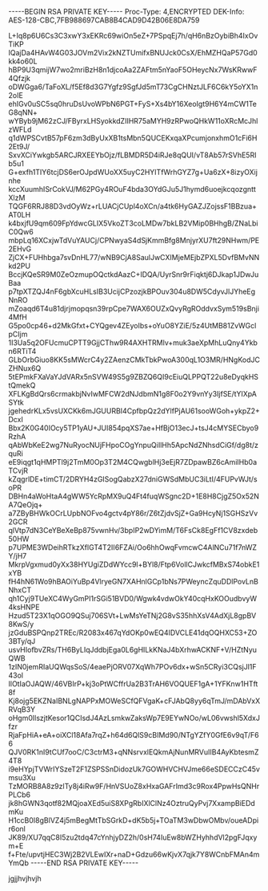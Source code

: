 -----BEGIN RSA PRIVATE KEY-----
Proc-Type: 4,ENCRYPTED
DEK-Info: AES-128-CBC,7FB988697CAB8B4CAD9D42B06E8DA759

L+Iq8p6U6Cs3C3xwY3xEKRc69wiOn5eZ+7PSpqEj7h/qH6nBzOybiBh4IxOvTiKP
IQajDa4HAvW4G03JOVm2Vix2kNZTUmifxBNUJck0CsX/EhMZHQaP57Gd0kk4o60L
hBP9U3qmijW7wo2mriBzH8n1djcoAa2ZAFtm5nYaoF5OHeycNx7WsKRwwF4Qfzjk
oDWGga6/TaFoXL/f5Ef8d3G7Ygfz9SgfJd5mT73CgCHNztJLF6C6kY5oYX1n2oIE
ehIGv0uSC5sq0hruDsUvoWPbN6PGT+FyS+Xs4bY16XeoIgt9H6Y4mCW1TeG8qNN+
wYByb9jM62zCJ/FByrxLHSyokkdZIIHR75aMYH9zRPwoQHkW11oXRcMcJhlzWFLd
q1dWPSCvtB57pF6zm3dByUxXB1tsMbn5QUCEKxqaXPcumjonxhmO1cFi6H2Et9J/
SxvXCiYwkgb5ARCJRXEEYbOjz/fLBMDR5D4iRJe8qQUI/vT8Ab57rSVhE5RIb5u1
G+exfh1TIY6tcjDS6erOJpdWUoXX5uyC2HYITfWrhGYZ7g+Ua6zX+8izyOXijnhe
kccXuumhISrCokVJ/M62PGy4ROuF4bda3OYdGJu5J1hymd6uoejkcqozgnttXlzM
TQGF6RRJ88D3vdOyWz+rLUACjCUpl4oXCn/a4tk6HyGAZJZojssF1BBzua+AT0LH
k4bxjfU9qm609FpYdwcGLIX5VkoZT3coLMDw7bkLB2VMip0BHhgB/ZNaLbiC0Qw6
mbpLq16XCxjwTdVuYAUCj/CPNwyaS4dSjKmmBfg8MnjyrXU7ft29NHwm/PE2EHvG
ZjCX+FUHhbga7svDnHL77/wNB9CjA8SaulJwCXIMjeMEjbZPXL5DvfBMvNNkd2PU
BccjKQeSR9M0ZeOzmupOQctkdAazC+IDQA/UyrSnr9rFiqktj6DJkap1JDwJuBaa
p7tpXTZQJ4nF6gbXcuHLsIB3UcijCPzozjkBPOuv304u8DW5CdyvJlJYheEgNnRO
mZoaqd6T4u81djrjmopqsn39rpCpe7WAX6OUZxQvyRgROddvxSym519sBnji4MfH
G5po0cp46+d2MkGfxt+CYQgev4ZEyoIbs+oYuO8YZiE/5z4UtMB81ZvWGclpCIjm
1I3Ua5q2OFUcmuCPTT9GjjCThw9R4AXHTRMlv+muk3aeXpMhLuQny4Ykbn6RTiT4
GLbOrbGiuo8KK5sMWcrC4y2ZAenzCMkTbkPwoA300qL1O3MR/HNgKodJCZHNux6Q
5tEPmkFXaVaYJdVARx5nSVW49S5g9ZBZQ6QI9cEiuQLPPQT22u8eDyqkHStQmekQ
XFLKgBdQrs6crmakbjNvIwMFCW2dNJdbmN1g8F0o2Y9vnYy3IjfSE/tYIXpASYtk
jgehedrKLx5vsUXCKk6mJGUURBI4CpfbpQz2dYlfPjAU61sooWGoh+ykpZ2+DcxI
Bbx2K0G40IOcy5TP1yAU+JUI854pqXS7ae+HfBjO13ecJ+tsJ4cMYSECbyo9RzhA
qAbWbKeE2wg7NuRyocNUjFHpoCOgYnpuQiIlHh5ApcNdZNhsdCiGf/dg8t/zquRi
eE9iqgt1qHMPTl9j2TmM0Op3T2M4CQwgblHj3eEjR7ZDpawBZ6cAmiIHb0aTCvjR
kZqgrlDE+timCT/2DRYH4zGISogQabzX27dniGWSdMbUC3iLtI/4FUPvWJt/soPR
DBHn4aWoHtaA4gWW5YcRpMX9uQ4Ft4fuqWSgnc2D+1E8H8CjgZ5Ox52NA7QeOjq+
a7ZByBHWkOCrLUpbNOFvo4gctv4pY86r/Z6tZjdvSjZ+Ga9HcyNj1SGHSzVv2GCR
qlVtp7dN3CeYBeXeBp875vwnHv/3bpIP2wDYimM/T6FsCk8EgFf1CV8zxdeb50HW
p7UPME3WDeihRTkzXflGT4T2II6FZAi/Oo6hhOwqFvmcwC4AlNCu71f7nWZY/jH7
MkrpVgxmud0yXx38HYUgiZDdWYcc9l+BYl8/Ftp6VollCJwkcfMBxS74obkE1xYB
fH4hN61Wo9hBAOiYuBp4VlryeGN7XAHnlGCp1bNs7PWeyncZquDDlPovLnBNhxCT
qh1Cyj9TUeXC4WyGmPI1rSGi51BVD0/Wgwk4vdwOkY40cqHxKOOudbvyW4ksHNPE
Hzud5T23X1qOGO9QSuj706SVt+LwMsYeTNj2G8vS35hhXsV4AdXjL8gpBV8KwS/y
jzGduBSPQnp2TREc/R2083x467qYdOKp0wEQ4IDVCLE41dqOQHXC53+ZO3BTy/qJ
usvHIofbvZRs/TH6ByLIqJddbjEga0L6gHILkKNaJ4bXrhwACKNF+V/HZtNyuQWB
1zIN0jemRIaUQWqsSoS/4eaePjORV07XqWh7POv6dx+wSn5CRyi3CQsjJl1F43ol
IlOtIaOJAQW/46VBIrP+kj3oPtWCffrUa2B3TrAH6VOQUEF1gA+1YFKnw1HTft8f
Kj8ojg5EKZNaIBNLgNAPPxMOWeSCfQFVgaK+cFJAbQ8yy6qTmJ/mDAbVxXRVqB3Y
oHgm0IlszjtKesor1QCIsdJ4AzLsmkwZaksWp7E9EYwNOo/wL06vwshl5XdxJfzr
RjaFpHiA+eA+oiXCl18Afa7rqZ+h64d6QlS9cBIMd90/NTgYZfY0GfE6v9qT/F66
QJV0RK1nI9tCUf7ooC/C3ctrM3+qNNsrvxlEQkmAjNunMRVuIIB4AyKbtesmZ4T8
i9eHYpjTVWrIYSzeT2F1ZSPSSnDidozUk7GOWHVCHVJme66eSDECCzC45vmsu3Xu
TzMORB8A8z9zlTy8j4iRw9F/HnVSUoZ8xHxaGAFrImd3c9Rox4PpwHsQNHrPLCb6
jk8hGWN3qotf82MQjoaXEd5uiS8XPgRbIXlClNz4OztruQyPvj7XxampBiEDdmKu
H1ccB0I8gBlVZ4j5mBegMtTbSGrkD+dK5b5j+TOaTM3wDbwOMbv/oueADpir6onl
JK89/XU7qqC8I5zu2tdq47cYnhjyDZ2h/0sH74IuEw8bWZHyhhdVl2pgFJqxym+E
f+Fte/upvtjHEC3Wj2B2VLEwIXr+naD+Gdzu66wKjvX7qjk7Y8WCnbFMAn4mYmQb
-----END RSA PRIVATE KEY-----


jgjjhvjhvjh
